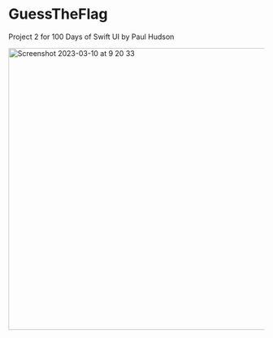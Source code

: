 # GuessTheFlag
Project 2 for 100 Days of Swift UI by Paul Hudson

<img width="555" alt="Screenshot 2023-03-10 at 9 20 33" src="https://user-images.githubusercontent.com/23187781/224191555-e8ed4d13-5381-491c-9a60-a7c3570ca6ae.png">
